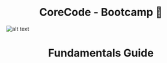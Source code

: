 <h1 align="center">CoreCode - Bootcamp 🚀</h1>

![alt text](https://uploads-ssl.webflow.com/5eb2f56932c3562feab232e3/5f73550d00249e7e96c9f3de_Logo.png 'corecodeio')

<h1 align="center">Fundamentals Guide</h1>

